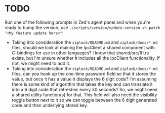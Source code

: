 # TODO

Run one of the following prompts in Zed's agent panel and when you're ready to bump the version, use `./scripts/version/update-version.sh patch "<My feature update here>"`:

- Taking into consideration the `ziplock/README.md` and `ziplock/docs/*.md` files, should we look at making the IpcClient a shared component with C-bindings for use in other languages? I know that shared/src/ffi.rs exists, but I'm unsure whether it includes all the IpcClient functionality. If not, we might need to add it.
- Taking into consideration the `ziplock/README.md` and `ziplock/docs/*.md` files, can you hook up the one-time password field so that it stores the value, but once it has a value it displays the 6 digit code? I'm assuming there is some kind of algorithm that takes the key and can translate it into a 6 digit code that refreshes every 30 seconds? So, we might need a shared utility function(s) for that. This field will also need the visibility toggle button next to it so we can toggle between the 6 digit generated code and then underlying stored key.
